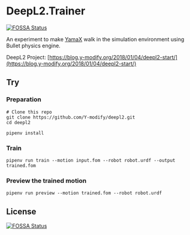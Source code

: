 # DeepL2.Trainer
[![FOSSA Status](https://app.fossa.io/api/projects/git%2Bgithub.com%2FDeepL2%2FTrainer.svg?type=shield)](https://app.fossa.io/projects/git%2Bgithub.com%2FDeepL2%2FTrainer?ref=badge_shield)


An experiment to make [YamaX](https://y-modify.org/yamax) walk in the simulation environment using Bullet physics engine.

DeepL2 Project: [https://blog.y-modify.org/2018/01/04/deepl2-start/](https://blog.y-modify.org/2018/01/04/deepl2-start/)

## Try

### Preparation

```shell
# Clone this repo
git clone https://github.com/Y-modify/deepl2.git
cd deepl2

pipenv install
```

### Train

```shell
pipenv run train --motion input.fom --robot robot.urdf --output trained.fom
```

### Preview the trained motion

```shell
pipenv run preview --motion trained.fom --robot robot.urdf
```

## License
[![FOSSA Status](https://app.fossa.io/api/projects/git%2Bgithub.com%2FDeepL2%2FTrainer.svg?type=large)](https://app.fossa.io/projects/git%2Bgithub.com%2FDeepL2%2FTrainer?ref=badge_large)
